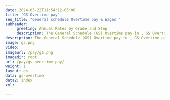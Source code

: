 ```yaml
---
date: 2024-05-22T11:54:12-05:00
title: "GS Overtime pay"
seo_title: "General schedule Overtime pay & Wages "
subheader:
     greeting: Annual Rates by Grade and Step
     description: The General Schedule (GS) Overtime pay in , GS Overtime pay,The General Schedule  Overtime pay, updated for year 2024.
description: The General Schedule (GS) Overtime pay in , GS Overtime pay,The General Schedule  Ovvrtime pay, updated for year 2024.
image: gs.png
video: 
imageurl: /pay/gs.png
imagedir: root
url: /pay/gs-overtime-pay/
weight: 1
layout: gs
data: gs-overtime
data2: index
xml: 

---
```


